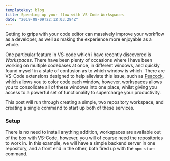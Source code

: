 ```yaml
---
templatekey: blog
title: Speeding up your flow with VS-Code Workspaces
date: "2019-08-09T22:12:03.284Z"
---
```


Getting to grips with your code editor can massively improve your workflow as a developer, as well as making the experience more enjoyable as a whole.

One particular feature in VS-code which i have recently discovered is _Workspaces_. There have been plenty of occasions where I have been working on multiple codebases at once, in different windows, and quickly found myself in a state of confusion as to which window is which. There are VS-Code extensions designed to help alleviate this issue, such as [Peacock](https://marketplace.visualstudio.com/items?itemName=johnpapa.vscode-peacock), which allows you to color code each window, however, workspaces allows you to consolidate all of these windows into one place, whilst giving you access to a powerful set of functionality to supercharge your productivity.

This post will run through creating a simple, two repository workspace, and creating a single command to start up both of these services.

### Setup

There is no need to install anything addition, workspaces are available out of the box with VS-Code, however, you will of course need the repositories to work in. In this example, we will have a simple backend server in one repository, and a front end in the other, both fired up with the `npm start` command.
